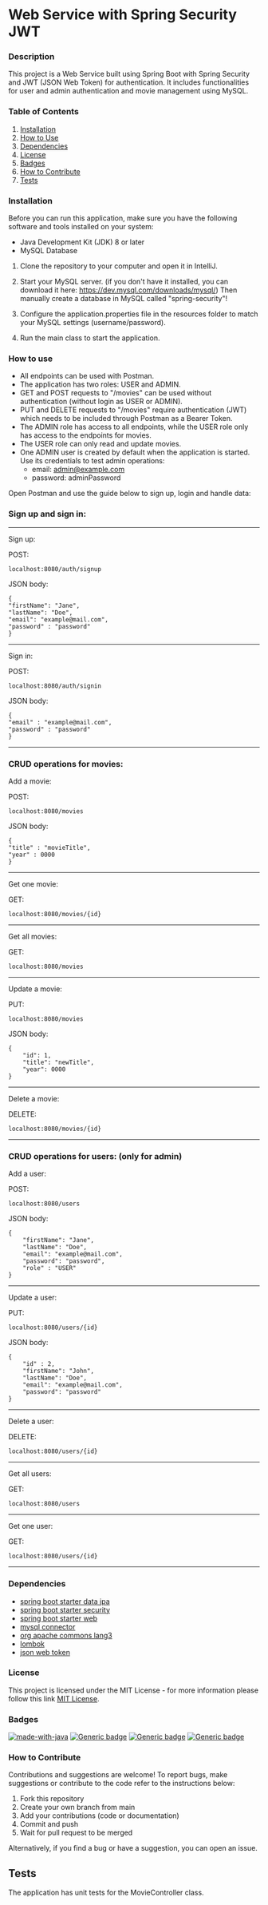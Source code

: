# Web Service with Spring Security JWT

### Description

This project is a Web Service built using Spring Boot with Spring Security and JWT (JSON Web Token) for authentication. It includes functionalities for user and admin authentication and movie management using MySQL.

### Table of Contents

1. [Installation](#installation)
2. [How to Use](#how-to-use)
3. [Dependencies](#dependencies)
4. [License](#license)
5. [Badges](#badges)
6. [How to Contribute](#how-to-contribute)
7. [Tests](#tests)


### Installation
Before you can run this application, make sure you have the following software and tools installed on your system:

* Java Development Kit (JDK) 8 or later
* MySQL Database

1. Clone the repository to your computer and open it in IntelliJ.

2. Start your MySQL server. (if you don't have it installed, you can download it here: https://dev.mysql.com/downloads/mysql/)
   Then manually create a database in MySQL called "spring-security"!

3. Configure the application.properties file in the resources folder to match your MySQL settings (username/password).

4. Run the main class to start the application.

### How to use

* All endpoints can be used with Postman. 
* The application has two roles: USER and ADMIN.
* GET and POST requests to "/movies" can be used without authentication (without login as USER or ADMIN).
* PUT and DELETE requests to "/movies" require authentication (JWT) which needs to be included through Postman as a Bearer Token.
* The ADMIN role has access to all endpoints, while the USER role only has access to the endpoints for movies.
* The USER role can only read and update movies.
* One ADMIN user is created by default when the application is started. Use its credentials to test admin operations:
  * email: admin@example.com
  * password: adminPassword

Open Postman and use the guide below to sign up, login and handle data:

### Sign up and sign in:

----------------------------

Sign up:

POST:
```
localhost:8080/auth/signup
```

JSON body:
```
{
"firstName": "Jane",
"lastName": "Doe",
"email": "example@mail.com",
"password" : "password"
}
```
----------------------------

Sign in:

POST:
```
localhost:8080/auth/signin 
```

JSON body:
```
{
"email" : "example@mail.com",
"password" : "password"
}
```
----------------------------
### CRUD operations for movies:

Add a movie:

POST:
```
localhost:8080/movies
```

JSON body:
```
{
"title" : "movieTitle",
"year" : 0000
}
```
----------------------------

Get one movie:

GET:
```
localhost:8080/movies/{id}
```
----------------------------

Get all movies:

GET:
```
localhost:8080/movies
```
----------------------------

Update a movie:

PUT:
```
localhost:8080/movies
```

JSON body:
```
{
    "id": 1,
    "title": "newTitle",
    "year": 0000
}
```
----------------------------
Delete a movie:

DELETE:
```
localhost:8080/movies/{id}
```
----------------------------

### CRUD operations for users: (only for admin)

Add a user:

POST:
```
localhost:8080/users
```

JSON body:
```
{
    "firstName": "Jane",
    "lastName": "Doe",
    "email": "example@mail.com",
    "password": "password",
    "role" : "USER"
}
```

----------------------------

Update a user:

PUT:
```
localhost:8080/users/{id}
```

JSON body:
```
{
    "id" : 2,
    "firstName": "John",
    "lastName": "Doe",
    "email": "example@mail.com",
    "password": "password"
}
```

----------------------------

Delete a user:

DELETE:
```
localhost:8080/users/{id}
```
----------------------------

Get all users:

GET:
```
localhost:8080/users
```

----------------------------

Get one user:

GET:
```
localhost:8080/users/{id}
```
----------------------------

### Dependencies

* [spring boot starter data jpa](https://mvnrepository.com/artifact/org.springframework.boot/spring-boot-starter-data-jpa/3.2.0)
* [spring boot starter security](https://mvnrepository.com/artifact/org.springframework.boot/spring-boot-starter-security/3.2.0)
* [spring boot starter web](https://mvnrepository.com/artifact/org.springframework.boot/spring-boot-starter-web)
* [mysql connector](https://mvnrepository.com/artifact/com.mysql/mysql-connector-j)
* [org apache commons lang3](https://mvnrepository.com/artifact/org.apache.commons/commons-lang3/3.14.0)
* [lombok](https://mvnrepository.com/artifact/org.projectlombok/lombok/1.18.30)
* [json web token](https://mvnrepository.com/artifact/org.openidentityplatform.commons/json-web-token/2.1.1)

### License
This project is licensed under the MIT License - for more information please follow this link [MIT License](https://choosealicense.com/licenses/mit/).

### Badges

[![made-with-java](https://img.shields.io/badge/Made%20with-Java-1f425f.svg)](https://www.java.com)
[![Generic badge](https://img.shields.io/badge/Made%20with-SpringBoot-1f425f.svg)](https://shields.io/)
[![Generic badge](https://img.shields.io/badge/Made%20with-MySQL-1f425f.svg)](https://shields.io/)
[![Generic badge](https://img.shields.io/badge/Made%20with-Maven-1f425f.svg)](https://shields.io/)

### How to Contribute
Contributions and suggestions are welcome! To report bugs, make suggestions or contribute to the code refer to the instructions below:

1. Fork this repository
2. Create your own branch from main
3. Add your contributions (code or documentation)
4. Commit and push
5. Wait for pull request to be merged

Alternatively, if you find a bug or have a suggestion, you can open an issue.

## Tests

The application has unit tests for the MovieController class.


